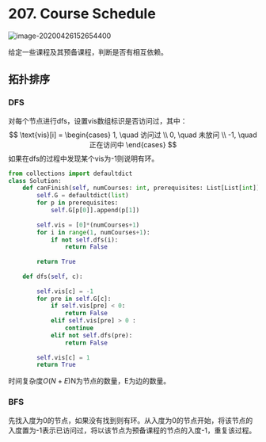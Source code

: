 # 207. Course Schedule

![image-20200426152654400](../../../.assert/image-20200426152654400.png)

给定一些课程及其预备课程，判断是否有相互依赖。

## 拓扑排序

### DFS

对每个节点进行dfs，设置vis数组标识是否访问过，其中：
$$
\text{vis}[i] = \begin{cases}
1, \quad 访问过 \\
0, \quad 未放问 \\
-1, \quad 正在访问中
\end{cases}
$$
如果在dfs的过程中发现某个vis为-1则说明有环。

~~~python
from collections import defaultdict
class Solution:
    def canFinish(self, numCourses: int, prerequisites: List[List[int]]) -> bool:
        self.G = defaultdict(list)
        for p in prerequisites:
            self.G[p[0]].append(p[1])
        
        self.vis = [0]*(numCourses+1)
        for i in range(1, numCourses+1):
            if not self.dfs(i):
                return False
            
        return True
        
    def dfs(self, c):
        
        self.vis[c] = -1
        for pre in self.G[c]:
            if self.vis[pre] < 0:
                return False
            elif self.vis[pre] > 0 :
                continue
            elif not self.dfs(pre):
                return False
               
        self.vis[c] = 1
        return True
~~~

时间复杂度$O(N+E)$N为节点的数量，E为边的数量。

### BFS

先找入度为0的节点，如果没有找到则有环。从入度为0的节点开始，将该节点的入度置为-1表示已访问过，将以该节点为预备课程的节点的入度-1，重复该过程。